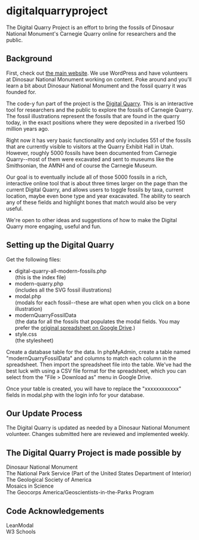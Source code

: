# digitalquarryproject
<p>The Digital Quarry Project is an effort to bring the fossils of Dinosaur National Monument's Carnegie Quarry online for researchers and the public.</p>

<h2>Background</h2>
<p>First, check out <a href="http://www.carnegiequarry.com/">the main website</a>. 
We use WordPress and have volunteers at Dinosaur National Monument working on content. Poke around and you'll learn a bit about Dinosaur National Monument and the fossil quarry it was founded for.</p>

<p>The code-y fun part of the project is the <a href="http://www.carnegiequarry.com/modern-quarry/digital-quarry-all-modern-fossils.php#anchor">Digital Quarry</a>. 
This is an interactive tool for researchers and the public to explore the fossils of Carnegie Quarry. The fossil illustrations represent the fossils that are found in the quarry today, in the exact positions where they were deposited in a riverbed 150 million years ago.</p>

<p>Right now it has very basic functionality and only includes 551 of the fossils that are currently visible to visitors at the Quarry Exhibit Hall in Utah. However, roughly 5000 fossils have been documented from Carnegie Quarry--most of them were excavated and sent to museums like the Smithsonian, the AMNH and of course the Carnegie Museum. </p>

<p>Our goal is to eventually include all of those 5000 fossils in a rich, interactive online tool that is about three times larger on the page than the current Digital Quarry, and allows users to toggle fossils by taxa, current location, maybe even bone type and year exacavated. The ability to search any of these fields and highlight bones that match would also be very useful. </p>

<p>We're open to other ideas and suggestions of how to make the Digital Quarry more engaging, useful and fun.</p>

<h2>Setting up the Digital Quarry</h2>
<p>Get the following files:</p>
<ul>
<li> digital-quarry-all-modern-fossils.php <br>(this is the index file)
<li> modern-quarry.php <br>(includes all the SVG fossil illustrations)
<li> modal.php <br>(modals for each fossil--these are what open when you click on a bone illustration)
<li> modernQuarryFossilData <br>(the data for all the fossils that populates the modal fields. You may prefer the <a href="https://docs.google.com/spreadsheets/d/1MFP6-KFfPjgZyjHZhh4ChBJgrdSiMtSN94tORUp-eug/edit?usp=sharing">original spreadsheet on Google Drive</a>.)
<li> style.css <br>(the stylesheet)
</ul>

<p>Create a database table for the data. In phpMyAdmin, create a table named "modernQuarryFossilData" and columns to match each column in the spreadsheet. Then import the spreadsheet file into the table. We've had the best luck with using a CSV file format for the spreadsheet, which you can select from the "File > Download as" menu in Google Drive.</p>

<p>Once your table is created, you will have to replace the "xxxxxxxxxxxx" fields in modal.php with the login info for your database.</p>

<h2>Our Update Process</h2>
<p>The Digital Quarry is updated as needed by a Dinosaur National Monument volunteer. Changes submitted here are reviewed and implemented weekly.</p>

<h2>The Digital Quarry Project is made possible by</h2>
Dinosaur National Monument<br>
The National Park Service (Part of the United States Department of Interior)<br>
The Geological Society of America<br>
Mosaics in Science<br>
The Geocorps America/Geoscientists-in-the-Parks Program<br>

<h2>Code Acknowledgements</h2>
LeanModal<br>
W3 Schools<br>
